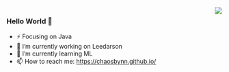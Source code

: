 <!--
**ChaoSBYNN/ChaoSBYNN** is a ✨ _special_ ✨ repository because its `README.md` (this file) appears on your GitHub profile.

Here are some ideas to get you started:

- 🔭 I’m currently working on ...
- 🌱 I’m currently learning ...
- 👯 I’m looking to collaborate on ...
- 🤔 I’m looking for help with ...
- 💬 Ask me about ...
- 📫 How to reach me: ...
- 😄 Pronouns: ...
- ⚡ Fun fact: ...
-->

<img align="right" src="https://github-readme-stats.vercel.app/api?username=ChaoSBYNN&show_icons=true&icon_color=CE1D2D&text_color=718096&bg_color=ffffff&hide_title=true" />

### Hello World 👋

- ⚡ Focusing on Java
- 🔭 I’m currently working on Leedarson
- 🌱 I’m currently learning ML
- 📫 How to reach me: https://chaosbynn.github.io/
